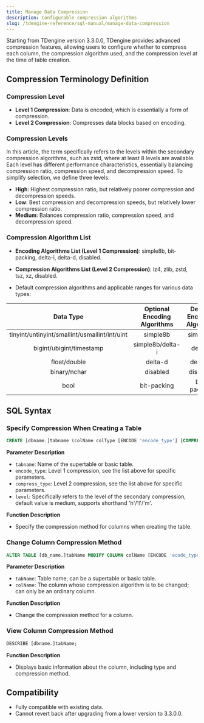 ```yaml
---
title: Manage Data Compression
description: Configurable compression algorithms
slug: /tdengine-reference/sql-manual/manage-data-compression
---
```


Starting from TDengine version 3.3.0.0, TDengine provides advanced compression features, allowing users to configure whether to compress each column, the compression algorithm used, and the compression level at the time of table creation.

## Compression Terminology Definition

### Compression Level

- **Level 1 Compression**: Data is encoded, which is essentially a form of compression.
- **Level 2 Compression**: Compresses data blocks based on encoding.

### Compression Levels

In this article, the term specifically refers to the levels within the secondary compression algorithms, such as zstd, where at least 8 levels are available. Each level has different performance characteristics, essentially balancing compression ratio, compression speed, and decompression speed. To simplify selection, we define three levels:

- **High**: Highest compression ratio, but relatively poorer compression and decompression speeds.
- **Low**: Best compression and decompression speeds, but relatively lower compression ratio.
- **Medium**: Balances compression ratio, compression speed, and decompression speed.

### Compression Algorithm List

- **Encoding Algorithms List (Level 1 Compression)**: simple8b, bit-packing, delta-i, delta-d, disabled.

- **Compression Algorithms List (Level 2 Compression)**: lz4, zlib, zstd, tsz, xz, disabled.

- Default compression algorithms and applicable ranges for various data types:

| Data Type |   Optional Encoding Algorithms      |  Default Encoding Algorithm | Optional Compression Algorithms | Default Compression Algorithm | Default Compression Level |
| :-----------:|:----------:|:-------:|:-------:|:----------:|:----:|
|  tinyint/untinyint/smallint/usmallint/int/uint | simple8b| simple8b | lz4/zlib/zstd/xz| lz4 | medium|
|   bigint/ubigint/timestamp   |  simple8b/delta-i    | delta-i | lz4/zlib/zstd/xz | lz4| medium|
| float/double | delta-d|delta-d | lz4/zlib/zstd/xz/tsz|lz4| medium|
| binary/nchar| disabled| disabled| lz4/zlib/zstd/xz| lz4| medium|
| bool| bit-packing| bit-packing| lz4/zlib/zstd/xz| lz4| medium|

## SQL Syntax

### Specify Compression When Creating a Table

```sql
CREATE [dbname.]tabname (colName colType [ENCODE 'encode_type'] [COMPRESS 'compress_type' [LEVEL 'level'], [, other cerate_definition]...])
```

**Parameter Description**

- `tabname`: Name of the supertable or basic table.
- `encode_type`: Level 1 compression, see the list above for specific parameters.
- `compress_type`: Level 2 compression, see the list above for specific parameters.
- `level`: Specifically refers to the level of the secondary compression, default value is medium, supports shorthand 'h'/'l'/'m'.

**Function Description**

- Specify the compression method for columns when creating the table.

### Change Column Compression Method

```sql
ALTER TABLE [db_name.]tabName MODIFY COLUMN colName [ENCODE 'ecode_type'] [COMPRESS 'compress_type'] [LEVEL "high"];
```

**Parameter Description**

- `tabName`: Table name, can be a supertable or basic table.
- `colName`: The column whose compression algorithm is to be changed; can only be an ordinary column.

**Function Description**

- Change the compression method for a column.

### View Column Compression Method

```sql
DESCRIBE [dbname.]tabName;
```

**Function Description**

- Displays basic information about the column, including type and compression method.

## Compatibility

- Fully compatible with existing data.
- Cannot revert back after upgrading from a lower version to 3.3.0.0.
